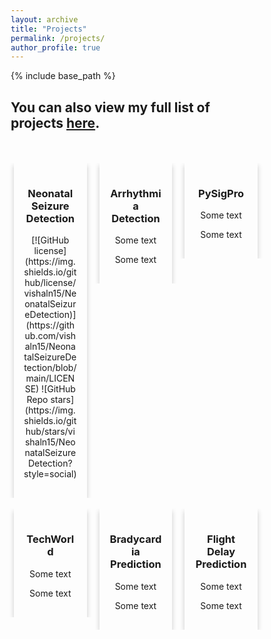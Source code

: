 ```yaml
---
layout: archive
title: "Projects"
permalink: /projects/
author_profile: true
---
```


{% include base_path %}

<meta name="viewport" content="width=device-width, initial-scale=1">
<style>
* {
  box-sizing: border-box;
  }
.column {
  float: left;
  width: 33%;
  padding: 0 10px;
}
.row {margin: 0 -5px;}
.row:after {
  content: "";
  display: table;
  clear: both;
}
@media screen and (max-width: 600px) {
  .column {
    width: 100%;
    display: block;
    margin-bottom: 20px;
  }
}
.card {
  box-shadow: 0 4px 8px 0 rgba(0, 0, 0, 0.2);
  padding: 16px;
  text-align: center;
  /* background-color: #f1f1f1; */
}
.neonatal {
  box-shadow: 0 4px 8px 0 rgba(0, 0, 0, 0.2);
  padding: 16px;
  text-align: center;
  background-image: url('/images/neonatal.png');
  /* position: relative; */
  background-repeat: no-repeat;
  background-size: contain;
  background-position: center; 
}
.atrial{
  box-shadow: 0 4px 8px 0 rgba(0, 0, 0, 0.2);
  padding: 16px;
  text-align: center;
  background-image: url('/images/atrial.png');
  /* position: relative; */
  background-repeat: no-repeat;
  background-size: contain;
  background-position: center; 
}
.pysigpro{
  box-shadow: 0 4px 8px 0 rgba(0, 0, 0, 0.2);
  padding: 16px;
  text-align: center;
  background-image: url('/images/pysigpro.png');
  /* position: relative; */
  background-repeat: no-repeat;
  background-size: contain;
  background-position: center; 
}
.techworld{
  box-shadow: 0 4px 8px 0 rgba(0, 0, 0, 0.2);
  padding: 16px;
  text-align: center;
  background-image: url('/images/techworld.png');
  /* position: relative; */
  background-repeat: no-repeat;
  background-size: contain;
  background-position: center; 
}
.bradycardia{
  box-shadow: 0 4px 8px 0 rgba(0, 0, 0, 0.2);
  padding: 16px;
  text-align: center;
  background-image: url('/images/bradycardia.svg');
  /* position: relative; */
  background-repeat: no-repeat;
  background-size: contain;
  background-position: center;  
}
.flightdelay{
  box-shadow: 0 4px 8px 0 rgba(0, 0, 0, 0.2);
  padding: 16px;
  text-align: center;
  background-image: url('/images/flightdelay.png');
  /* position: relative; */
  background-repeat: no-repeat;
  background-size: contain;
  background-position: center; 
}
</style>

<h2>You can also view my full list of projects <a href="https://github.com/vishaln15" target="_blank">here</a>.</h2>
<br><br>
<div class="row">
  <div class="column">
    <div class="neonatal">
      <h3>Neonatal Seizure Detection</h3>
      [![GitHub license](https://img.shields.io/github/license/vishaln15/NeonatalSeizureDetection)](https://github.com/vishaln15/NeonatalSeizureDetection/blob/main/LICENSE)
      ![GitHub Repo stars](https://img.shields.io/github/stars/vishaln15/NeonatalSeizureDetection?style=social)
      <p><a href="https://github.com/vishaln15/NeonatalSeizureDetection" style="text-decoration: none"><i class="fab fa-github"></i></a></p>
    </div>
  </div>

  <div class="column">
    <div class="atrial">
      <h3>Arrhythmia Detection</h3>
      <p>Some text</p>
      <p>Some text</p>
    </div>
  </div>
  
  <div class="column">
    <div class="pysigpro">
      <h3>PySigPro</h3>
      <p>Some text</p>
      <p>Some text</p>
    </div>
  </div>
</div>

  <br>

<div class="row">  
  <div class="column">
    <div class="techworld">
      <h3>TechWorld</h3>
      <p>Some text</p>
      <p>Some text</p>
    </div>
  </div>

  <div class="column">
    <div class="bradycardia">
      <h3>Bradycardia Prediction</h3>
      <p>Some text</p>
      <p>Some text</p>
    </div>
  </div>

  <div class="column">
    <div class="flightdelay">
      <h3>Flight Delay Prediction</h3>
      <p>Some text</p>
      <p>Some text</p>
    </div>
  </div>
</div>